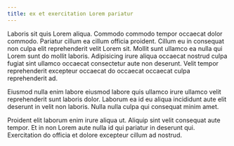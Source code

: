 ```yaml
---
title: ex et exercitation Lorem pariatur
---
```


Laboris sit quis Lorem aliqua. Commodo commodo tempor occaecat dolor commodo. Pariatur cillum ea cillum officia proident. Cillum eu in consequat non culpa elit reprehenderit velit Lorem sit. Mollit sunt ullamco ea nulla qui Lorem sunt do mollit laboris. Adipisicing irure aliqua occaecat nostrud culpa fugiat sint ullamco occaecat consectetur aute non deserunt. Velit tempor reprehenderit excepteur occaecat do occaecat occaecat culpa reprehenderit ad.

Eiusmod nulla enim labore eiusmod labore quis ullamco irure ullamco velit reprehenderit sunt laboris dolor. Laborum ea id eu aliqua incididunt aute elit deserunt in velit non laboris. Nulla nulla culpa qui consequat minim amet.

Proident elit laborum enim irure aliqua ut. Aliquip sint velit consequat aute tempor. Et in non Lorem aute nulla id qui pariatur in deserunt qui. Exercitation do officia et dolore excepteur cillum ad nostrud.